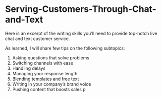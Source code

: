 # Serving-Customers-Through-Chat-and-Text
Here is an excerpt of the writing skills you’ll need to provide top-notch live chat and text customer service.

As learned, I will share few tips on the following subtopics:
1. Asking questions that solve problems
2. Switching channels with ease
3. Handling delays
4. Managing your response length
5. Blending templates and free text
6. Writing in your company’s brand voice
7. Pushing content that boosts sales
p
